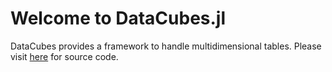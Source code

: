 # Welcome to DataCubes.jl

DataCubes provides a framework to handle multidimensional tables.
Please visit [here](https://github.com/c-s/DataCubes.jl) for source code.
